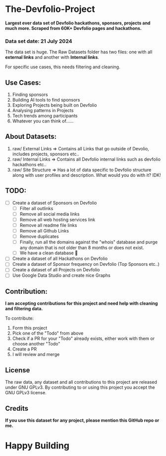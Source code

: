 
# The-Devfolio-Project    
**Largest ever data set of Devfolio hackathons, sponsors, projects and much more. Scraped from 60K+ Devfolio pages and hackathons.**  
    
### Data set date: 21 July 2024    
 The data set is huge. The Raw Datasets folder has two files: one with all **external links** and another with **Internal links**.    
    
For specific use cases, this needs filtering and cleaning.    
  
## Use Cases:  
  
 1. Finding sponsors  
 2. Building AI tools to find sponsors  
 3. Exploring Projects being built on Devfolio  
 4. Analysing patterns in Projects  
 5. Tech trends among participants  
 6. Whatever you can think of......  
  
## About Datasets:
1. raw/ External Links => Contains all Links that go outside of Devolio, includes projects, sponsors etc..
2. raw/ Internal Links => Contains all Devfolio internal links such as devfolio hackathons etc..
3. raw/ Site Structure => Has a lot of data specific to Devfolio structure along with user profiles and description.    What would you do with it? IDK!
    
## TODO:  
  
 - [ ] Create a dataset of Sponsors on Devfolio  
    - [ ] Filter all outlinks  
    - [ ] Remove all social media links  
    - [ ] Remove all web hosting services link  
    - [ ] Remove all readme file links  
    - [ ] Remove all Github Links  
    - [ ] Remove duplicates  
    - [ ] Finally, run all the domains against the "whois" database and purge any domain that is not older than 8 months or does not exist.  
    - [ ] We have a clean database 🎉  
 - [ ] Create a dataset of all Hackathons on Devfolio  
 - [ ] Create a dataset of Sponsor frequency on Devfolio (Top Sponsors etc..)  
 - [ ] Create a dataset of all Projects on Devfolio  
 - [ ] Use Google Data Studio and create nice Graphs  
  
## Contribution:  
**I am accepting contributions for this project and need help with cleaning and filtering data.**   
  
To contribute:  
  
 1. Form this project  
 2. Pick one of the "Todo" from above  
 3. Check if a PR for your "Todo" already exists, either work with them or choose another "Todo"  
 4. Create a PR  
 5. I will review and merge  
  
## License  
  
The raw data, any dataset and all contributions to this project are released under GNU GPLv3. By contributing to or using this project you accept the GNU GPLv3 license.  
  
## Credits  
  
**If you use this dataset for any project, please mention this GitHub repo or me.**  
  
# Happy Building